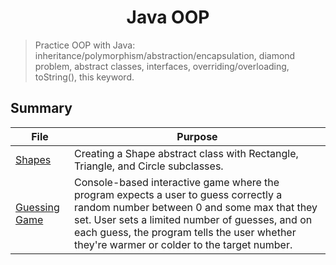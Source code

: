 <h1 align="center">
Java OOP
</h1>

> Practice OOP with Java: inheritance/polymorphism/abstraction/encapsulation, diamond problem, abstract classes, interfaces, overriding/overloading, toString(), this keyword.

## Summary

| File | Purpose |
| - | - |
| [Shapes](./oop_shape/Shape.java) | Creating a Shape abstract class with  Rectangle, Triangle, and Circle subclasses. |
| [Guessing Game](./oop_guessing_game/) | Console-based interactive game where the program expects a user to guess correctly a random number between 0 and some max that they set. User sets a limited number of guesses, and on each guess, the program tells the user whether they're warmer or colder to the target number. |
